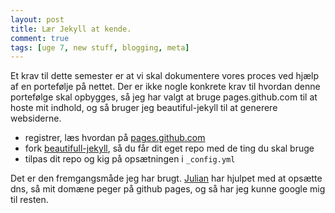 ```yaml
---
layout: post
title: Lær Jekyll at kende.
comment: true
tags: [uge 7, new stuff, blogging, meta]
---
```

Et krav til dette semester er at vi skal dokumentere vores proces ved hjælp af en portefølje på nettet. 
Der er ikke nogle konkrete krav til hvordan denne portefølge skal opbygges, så jeg har valgt at bruge pages.github.com til at hoste mit indhold, og så bruger jeg beautiful-jekyll til at generere websiderne.  


- registrer, læs hvordan på [pages.github.com](https://pages.github.com)
- fork [beautifull-jekyll](https://github.com/daattali/beautiful-jekyll), så du får dit eget repo med de ting du skal bruge
- tilpas dit repo og kig på opsætningen i `_config.yml`

Det er den fremgangsmåde jeg har brugt. [Julian](https://codeiwrote.net) har hjulpet med at opsætte dns, så mit domæne peger på github pages, og så har jeg kunne google mig til resten.
